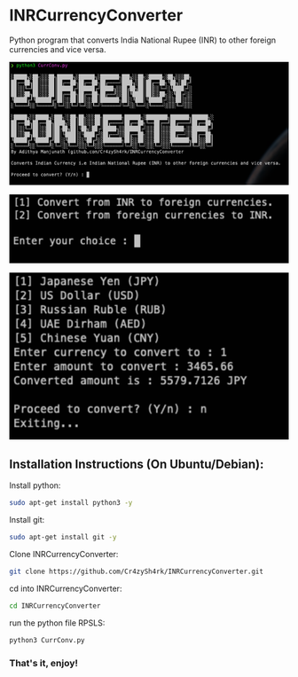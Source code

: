 # INRCurrencyConverter
Python program that converts India National Rupee (INR) to other foreign currencies and vice versa.

<p align="center">
  <img width="522" src="https://github.com/Cr4zySh4rk/INRCurrencyConverter/blob/main/Screenshot1.png">
</p>

<p align="center">
  <img width="522" src="https://github.com/Cr4zySh4rk/INRCurrencyConverter/blob/main/Screenshot2.png">
</p>

<p align="center">
  <img width="522" src="https://github.com/Cr4zySh4rk/INRCurrencyConverter/blob/main/Screenshot3.png">
</p>

## Installation Instructions (On Ubuntu/Debian): 
Install python:
  ``` bash
  sudo apt-get install python3 -y
  ```
Install git:
  ``` bash
  sudo apt-get install git -y
  ```
Clone INRCurrencyConverter:
  ``` bash
  git clone https://github.com/Cr4zySh4rk/INRCurrencyConverter.git
  ```
cd into INRCurrencyConverter:
  ``` bash
  cd INRCurrencyConverter
  ```
run the python file RPSLS:
  ``` bash
  python3 CurrConv.py
  ```
### That's it, enjoy!